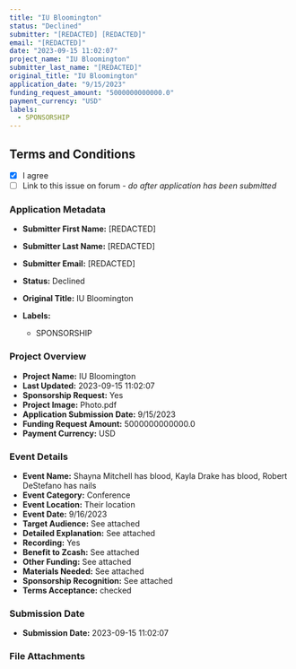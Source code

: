 ```yaml
---
title: "IU Bloomington"
status: "Declined"
submitter: "[REDACTED] [REDACTED]"
email: "[REDACTED]"
date: "2023-09-15 11:02:07"
project_name: "IU Bloomington"
submitter_last_name: "[REDACTED]"
original_title: "IU Bloomington"
application_date: "9/15/2023"
funding_request_amount: "5000000000000.0"
payment_currency: "USD"
labels:
  - SPONSORSHIP
---
```


## Terms and Conditions

- [X] I agree
- [ ] Link to this issue on forum - _do after application has been submitted_

### Application Metadata

- **Submitter First Name:**
  [REDACTED]
- **Submitter Last Name:**
  [REDACTED]
- **Submitter Email:**
  [REDACTED]
- **Status:**
  Declined
- **Original Title:**
  IU Bloomington

- **Labels:**
  - SPONSORSHIP

### Project Overview

- **Project Name:**
  IU Bloomington
- **Last Updated:**
  2023-09-15 11:02:07
- **Sponsorship Request:**
  Yes
- **Project Image:**
  Photo.pdf
- **Application Submission Date:**
  9/15/2023
- **Funding Request Amount:**
  5000000000000.0
- **Payment Currency:**
  USD

### Event Details

- **Event Name:**
  Shayna Mitchell has blood, Kayla Drake has blood, Robert DeStefano has nails
- **Event Category:**
  Conference
- **Event Location:**
  Their location
- **Event Date:**
  9/16/2023
- **Target Audience:**
  See attached
- **Detailed Explanation:**
  See attached
- **Recording:**
  Yes
- **Benefit to Zcash:**
  See attached
- **Other Funding:**
  See attached
- **Materials Needed:**
  See attached
- **Sponsorship Recognition:**
  See attached
- **Terms Acceptance:**
  checked

### Submission Date

- **Submission Date:**
  2023-09-15 11:02:07

### File Attachments


